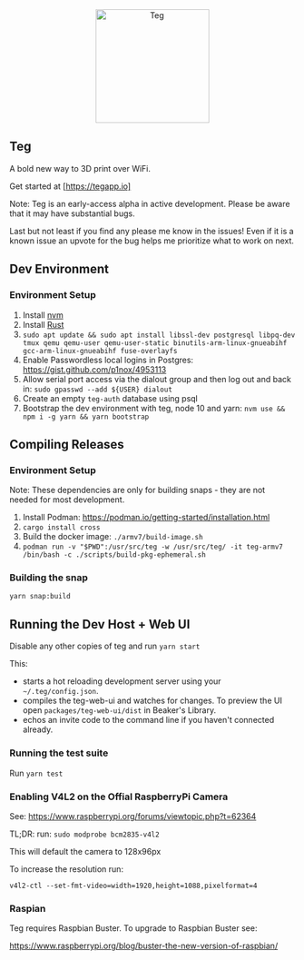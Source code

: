 <div align="center">
<img src="./packages/teg-web-ui/src/onboarding/landingPage/tegLogo.svg" alt="Teg" width="200"/>
</div>

## Teg

A bold new way to 3D print over WiFi.

Get started at [https://tegapp.io]

Note: Teg is an early-access alpha in active development. Please be aware that it may have substantial bugs.

Last but not least if you find any please me know in the issues! Even if it is a known issue an upvote for the bug helps me prioritize what to work on next.

## Dev Environment

### Environment Setup

1. Install [nvm](https://github.com/creationix/nvm)
2. Install [Rust](https://rustup.rs/)
3. `sudo apt update && sudo apt install libssl-dev postgresql libpq-dev tmux qemu qemu-user qemu-user-static binutils-arm-linux-gnueabihf gcc-arm-linux-gnueabihf fuse-overlayfs`
4. Enable Passwordless local logins in Postgres: https://gist.github.com/p1nox/4953113
5. Allow serial port access via the dialout group and then log out and back in: `sudo gpasswd --add ${USER} dialout`
6. Create an empty `teg-auth` database using psql
7. Bootstrap the dev environment with teg, node 10 and yarn:
`nvm use && npm i -g yarn && yarn bootstrap`

## Compiling Releases

### Environment Setup

Note: These dependencies are only for building snaps - they are not needed for most development.

1. Install Podman: https://podman.io/getting-started/installation.html
2. `cargo install cross`
3. Build the docker image: `./armv7/build-image.sh`
4. `podman run -v "$PWD":/usr/src/teg -w /usr/src/teg/ -it teg-armv7 /bin/bash -c ./scripts/build-pkg-ephemeral.sh`

### Building the snap

`yarn snap:build`

## Running the Dev Host + Web UI

Disable any other copies of teg and run `yarn start`

This:
* starts a hot reloading development server using your `~/.teg/config.json`.
* compiles the teg-web-ui and watches for changes. To preview the UI open `packages/teg-web-ui/dist` in Beaker's Library.
* echos an invite code to the command line if you haven't connected already.

### Running the test suite

Run `yarn test`


### Enabling V4L2 on the Offial RaspberryPi Camera

See: https://www.raspberrypi.org/forums/viewtopic.php?t=62364

TL;DR: run: `sudo modprobe bcm2835-v4l2`

This will default the camera to 128x96px

To increase the resolution run:

`v4l2-ctl --set-fmt-video=width=1920,height=1088,pixelformat=4`

### Raspian

Teg requires Raspbian Buster. To upgrade to Raspbian Buster see:

https://www.raspberrypi.org/blog/buster-the-new-version-of-raspbian/
